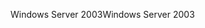 <span data-ttu-id="91433-101">Windows Server 2003</span><span class="sxs-lookup"><span data-stu-id="91433-101">Windows Server 2003</span></span>